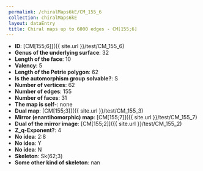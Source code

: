 ```yaml
--- 
 permalink: /chiralMaps6kE/CM_155_6 
 collection: chiralMaps6kE
 layout: dataEntry
 title: Chiral maps up to 6000 edges - CM[155;6]
---
```


- **ID**: [CM[155;6]]({{ site.url }}/test/CM_155_6)
- **Genus of the underlying surface**: 32
- **Length of the face**: 10
- **Valency**: 5
- **Length of the Petrie polygon**: 62
- **Is the automorphism group solvable?**: S
- **Number of vertices**: 62
- **Number of edges**: 155
- **Number of faces**: 31
- **The map is self-**: none
- **Dual map**: [CM[155;3]]({{ site.url }}/test/CM_155_3)
- **Mirror (enantihomorphic) map**: [CM[155;7]]({{ site.url }}/test/CM_155_7)
- **Dual of the mirror image**: [CM[155;2]]({{ site.url }}/test/CM_155_2)
- **Z_q-Exponent?**: 4
- **No idea**:  2:8
- **No idea**: Y
- **No idea**: N
- **Skeleton**: Sk(62;3)
- **Some other kind of skeleton**: nan
